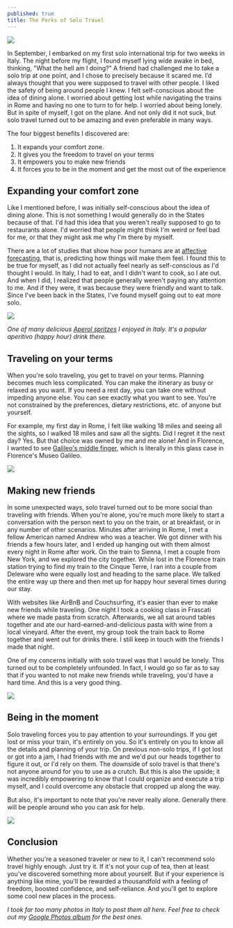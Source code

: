 ```yaml
---
published: true
title: The Perks of Solo Travel
---
```

![]({{site.cdn_path}}/2019/10/26/han_solo.jpg)

In September, I embarked on my first solo international trip for two weeks in Italy. The night before my flight, I found myself lying wide awake in bed, thinking, "What the hell am I doing?" A friend had challenged me to take a solo trip at one point, and I chose to precisely because it scared me. I’d always thought that you were supposed to travel with other people. I liked the safety of being around people I knew. I felt self-conscious about the idea of dining alone. I worried about getting lost while navigating the trains in Rome and having no one to turn to for help. I worried about being lonely. But in spite of myself, I got on the plane. And not only did it not suck, but solo travel turned out to be amazing and even preferable in many ways. 

The four biggest benefits I discovered are:

1. It expands your comfort zone.
2. It gives you the freedom to travel on your terms 
3. It empowers you to make new friends 
4. It forces you to be in the moment and get the most out of the experience

## Expanding your comfort zone

Like I mentioned before, I was initially self-conscious about the idea of dining alone. This is not something I would generally do in the States because of that. I'd had this idea that you weren't really supposed to go to restaurants alone. I'd worried that people might think I'm weird or feel bad for me, or that they might ask me why I'm there by myself. 

There are a lot of studies that show how poor humans are at [affective forecasting](https://www.apa.org/science/about/psa/2004/04/pelham), that is, predicting how things will make them feel. I found this to be true for myself, as I did not actually feel nearly as self-conscious as I'd thought I would. In Italy, I had to eat, and I didn't want to cook, so I ate out. And when I did, I realized that people generally weren't paying any attention to me. And if they were, it was because they were friendly and want to talk. Since I've been back in the States, I've found myself going out to eat more solo.

![]({{site.cdn_path}}/2019/10/26/spritz.jpg)

_One of many delicious [Aperol spritzes](https://www.eater.com/2014/10/21/7020183/the-story-of-the-aperol-spritz-a-classic-italian-cocktail) I enjoyed in Italy. It's a popular aperitivo (happy hour) drink there._

## Traveling on your terms

When you're solo traveling, you get to travel on your terms. Planning becomes much less complicated. You can make the itinerary as busy or relaxed as you want. If you need a rest day, you can take one without impeding anyone else. You can see exactly what you want to see. You're not constrained by the preferences, dietary restrictions, etc. of anyone but yourself.

For example, my first day in Rome, I felt like walking 18 miles and seeing all the sights, so I walked 18 miles and saw all the sights. Did I regret it the next day? Yes. But that choice was owned by me and me alone! And in Florence, I wanted to see [Galileo's middle finger](https://www.atlasobscura.com/places/galileos-middle-finger), which is literally in this glass case in Florence's Museo Galileo.

![]({{site.cdn_path}}/2019/10/26/galileo_middle_finger.jpg)

## Making new friends

In some unexpected ways, solo travel turned out to be more social than traveling with friends. When you're alone, you're much more likely to start a conversation with the person next to you on the train, or at breakfast, or in any number of other scenarios. Minutes after arriving in Rome, I met a fellow American named Andrew who was a teacher. We got dinner with his friends a few hours later, and I ended up hanging out with them almost every night in Rome after work. On the train to Sienna, I met a couple from New York, and we explored the city together. While lost in the Florence train station trying to find my train to the Cinque Terre, I ran into a couple from Deleware who were equally lost and heading to the same place. We talked the entire way up there and then met up for happy hour several times during our stay. 

With websites like AirBnB and Couchsurfing, it's easier than ever to make new friends while traveling. One night I took a cooking class in Frascati where we made pasta from scratch. Afterwards, we all sat around tables together and ate our hard-earned-and-delicious pasta with wine from a local vineyard. After the event, my group took the train back to Rome together and went out for drinks there. I still keep in touch with the friends I made that night.

One of my concerns initially with solo travel was that I would be lonely. This turned out to be completely unfounded. In fact, I would go so far as to say that if you wanted to not make new friends while traveling, you'd have a hard time. And this is a very good thing.

![]({{site.cdn_path}}/2019/10/26/new_friends.jpg)

## Being in the moment

Solo traveling forces you to pay attention to your surroundings. If you get lost or miss your train, it's entirely on you. So it's entirely on you to know all the details and planning of your trip. On previous non-solo trips, if I got lost or got into a jam, I had friends with me and we'd put our heads together to figure it out, or I'd rely on them. The downside of solo travel is that there's not anyone around for you to use as a crutch. But this is also the upside; it was incredibly empowering to know that I could organize and execute a trip myself, and I could overcome any obstacle that cropped up along the way.

But also, it's important to note that you're never really alone. Generally there will be people around who you can ask for help.

![]({{site.cdn_path}}/2019/10/26/burano.jpg)

## Conclusion

Whether you're a seasoned traveler or new to it, I can't recommend solo travel highly enough. Just try it. If it's not your cup of tea, then at least you've discovered something more about yourself. But if your experience is anything like mine, you'll be rewarded a thousandfold with a feeling of freedom, boosted confidence, and self-reliance. And you'll get to explore some cool new places in the process. 

_I took far too many photos in Italy to post them all here. Feel free to check out my [Google Photos album](https://photos.app.goo.gl/RSivZKQJQ7nuXfbGA) for the best ones._
